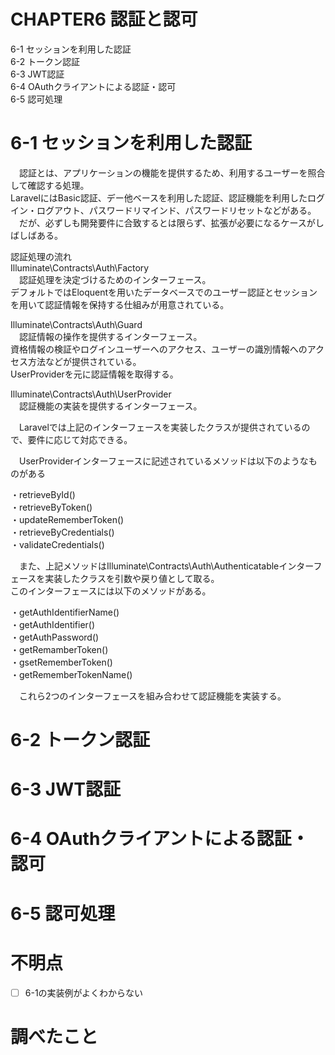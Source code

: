 # CHAPTER6 認証と認可
6-1 セッションを利用した認証  
6-2 トークン認証  
6-3 JWT認証  
6-4 OAuthクライアントによる認証・認可  
6-5 認可処理

# 6-1 セッションを利用した認証
　認証とは、アプリケーションの機能を提供するため、利用するユーザーを照合して確認する処理。  
LaravelにはBasic認証、デー他ベースを利用した認証、認証機能を利用したログイン・ログアウト、パスワードリマインド、パスワードリセットなどがある。  
　だが、必ずしも開発要件に合致するとは限らず、拡張が必要になるケースがしばしばある。

認証処理の流れ  
Illuminate\Contracts\Auth\Factory  
　認証処理を決定づけるためのインターフェース。  
デフォルトではEloquentを用いたデータベースでのユーザー認証とセッションを用いて認証情報を保持する仕組みが用意されている。

Illuminate\Contracts\Auth\Guard  
　認証情報の操作を提供するインターフェース。  
資格情報の検証やログインユーザーへのアクセス、ユーザーの識別情報へのアクセス方法などが提供されている。  
UserProviderを元に認証情報を取得する。

Illuminate\Contracts\Auth\UserProvider  
　認証機能の実装を提供するインターフェース。

　Laravelでは上記のインターフェースを実装したクラスが提供されているので、要件に応じて対応できる。

　UserProviderインターフェースに記述されているメソッドは以下のようなものがある

・retrieveById()  
・retrieveByToken()  
・updateRememberToken()  
・retrieveByCredentials()  
・validateCredentials()  

　また、上記メソッドはIlluminate\Contracts\Auth\Authenticatableインターフェースを実装したクラスを引数や戻り値として取る。  
このインターフェースには以下のメソッドがある。

・getAuthIdentifierName()  
・getAuthIdentifier()  
・getAuthPassword()  
・getRemamberToken()  
・gsetRememberToken()  
・getRememberTokenName()  

　これら2つのインターフェースを組み合わせて認証機能を実装する。



# 6-2 トークン認証


# 6-3 JWT認証


# 6-4 OAuthクライアントによる認証・認可


# 6-5 認可処理



# 不明点
- [ ] 6-1の実装例がよくわからない

# 調べたこと

